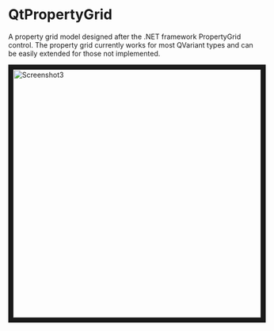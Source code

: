 QtPropertyGrid
==============

A property grid model designed after the .NET framework PropertyGrid control. The property grid currently works for most QVariant types and can be easily extended for those not implemented.

<img src="https://github.com/cbuahin/QtPropertyGrid/raw/master/Docs/Images/pic4.png" alt="Screenshot3" width="500" border="10" />

